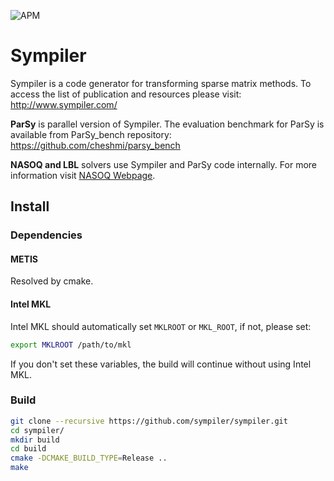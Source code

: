 ![APM](https://badgen.net/github/license/micromatch/micromatch)

# Sympiler
Sympiler is a code generator for transforming sparse matrix methods.
To access the list of publication and resources please visit: http://www.sympiler.com/


**ParSy** is parallel version of Sympiler. The evaluation benchmark for ParSy is
available from ParSy_bench repository: https://github.com/cheshmi/parsy_bench


**NASOQ and LBL** solvers use Sympiler and ParSy code internally. For more information visit [NASOQ Webpage](https://nasoq.github.io/).

## Install

### Dependencies

#### METIS
Resolved by cmake.

#### Intel MKL
Intel MKL should automatically set `MKLROOT` or `MKL_ROOT`, if not, please set:
```bash
export MKLROOT /path/to/mkl
```
If you don't set these variables, the build will continue without using Intel MKL.



### Build

```bash
git clone --recursive https://github.com/sympiler/sympiler.git
cd sympiler/
mkdir build
cd build
cmake -DCMAKE_BUILD_TYPE=Release ..
make 
```


